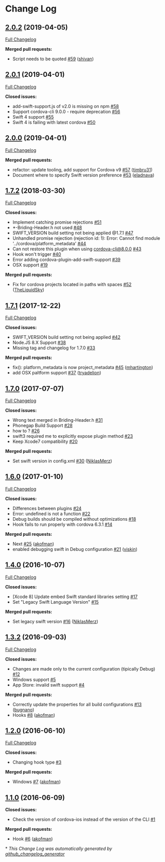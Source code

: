 # Change Log

## [2.0.2](https://github.com/akofman/cordova-plugin-add-swift-support/tree/2.0.2) (2019-04-05)

[Full Changelog](https://github.com/akofman/cordova-plugin-add-swift-support/compare/2.0.1...2.0.2)

**Merged pull requests:**

- Script needs to be quoted [\#59](https://github.com/akofman/cordova-plugin-add-swift-support/pull/59) ([shivan](https://github.com/shivan))

## [2.0.1](https://github.com/akofman/cordova-plugin-add-swift-support/tree/2.0.1) (2019-04-01)

[Full Changelog](https://github.com/akofman/cordova-plugin-add-swift-support/compare/2.0.0...2.0.1)

**Closed issues:**

- add-swift-support.js of v2.0 is missing on npm [\#58](https://github.com/akofman/cordova-plugin-add-swift-support/issues/58)
- Support cordova-cli 9.0.0 - require deprecation [\#56](https://github.com/akofman/cordova-plugin-add-swift-support/issues/56)
- Swift 4 support [\#55](https://github.com/akofman/cordova-plugin-add-swift-support/issues/55)
- Swift 4 is failing with latest cordova [\#50](https://github.com/akofman/cordova-plugin-add-swift-support/issues/50)

## [2.0.0](https://github.com/akofman/cordova-plugin-add-swift-support/tree/2.0.0) (2019-04-01)

[Full Changelog](https://github.com/akofman/cordova-plugin-add-swift-support/compare/1.7.2...2.0.0)

**Merged pull requests:**

- refactor: update tooling, add support for Cordova v9 [\#57](https://github.com/akofman/cordova-plugin-add-swift-support/pull/57) ([timbru31](https://github.com/timbru31))
- Document where to specify Swift version preference [\#53](https://github.com/akofman/cordova-plugin-add-swift-support/pull/53) ([eladnava](https://github.com/eladnava))

## [1.7.2](https://github.com/akofman/cordova-plugin-add-swift-support/tree/1.7.2) (2018-03-30)

[Full Changelog](https://github.com/akofman/cordova-plugin-add-swift-support/compare/1.7.1...1.7.2)

**Closed issues:**

- Implement catching promise rejections [\#51](https://github.com/akofman/cordova-plugin-add-swift-support/issues/51)
- \*-Briding-Header.h not used [\#48](https://github.com/akofman/cordova-plugin-add-swift-support/issues/48)
- SWIFT_VERSION build setting not being applied @1.7.1 [\#47](https://github.com/akofman/cordova-plugin-add-swift-support/issues/47)
- Unhandled promise rejection \(rejection id: 1\): Error: Cannot find module '../cordova/platform_metadata' [\#44](https://github.com/akofman/cordova-plugin-add-swift-support/issues/44)
- Can not restore this plugin when using cordova-cli@8.0.0 [\#43](https://github.com/akofman/cordova-plugin-add-swift-support/issues/43)
- Hook won't trigger [\#40](https://github.com/akofman/cordova-plugin-add-swift-support/issues/40)
- Error adding cordova-plugin-add-swift-support [\#39](https://github.com/akofman/cordova-plugin-add-swift-support/issues/39)
- OSX support [\#19](https://github.com/akofman/cordova-plugin-add-swift-support/issues/19)

**Merged pull requests:**

- Fix for cordova projects located in paths with spaces [\#52](https://github.com/akofman/cordova-plugin-add-swift-support/pull/52) ([TheLiquidSky](https://github.com/TheLiquidSky))

## [1.7.1](https://github.com/akofman/cordova-plugin-add-swift-support/tree/1.7.1) (2017-12-22)

[Full Changelog](https://github.com/akofman/cordova-plugin-add-swift-support/compare/1.7.0...1.7.1)

**Closed issues:**

- SWIFT_VERSION build setting not being applied [\#42](https://github.com/akofman/cordova-plugin-add-swift-support/issues/42)
- Node.JS 8.X Support [\#38](https://github.com/akofman/cordova-plugin-add-swift-support/issues/38)
- Missing tag and changelog for 1.7.0 [\#33](https://github.com/akofman/cordova-plugin-add-swift-support/issues/33)

**Merged pull requests:**

- fix\(\): platform_metadata is now project_metadata [\#45](https://github.com/akofman/cordova-plugin-add-swift-support/pull/45) ([mhartington](https://github.com/mhartington))
- add OSX paltform support [\#37](https://github.com/akofman/cordova-plugin-add-swift-support/pull/37) ([tryadelion](https://github.com/tryadelion))

## [1.7.0](https://github.com/akofman/cordova-plugin-add-swift-support/tree/1.7.0) (2017-07-07)

[Full Changelog](https://github.com/akofman/cordova-plugin-add-swift-support/compare/1.6.0...1.7.0)

**Closed issues:**

- Wrong text merged in Briding-Header.h [\#31](https://github.com/akofman/cordova-plugin-add-swift-support/issues/31)
- Phonegap Build Support [\#28](https://github.com/akofman/cordova-plugin-add-swift-support/issues/28)
- how to ? [\#26](https://github.com/akofman/cordova-plugin-add-swift-support/issues/26)
- swift3 required me to explicitly expose plugin method [\#23](https://github.com/akofman/cordova-plugin-add-swift-support/issues/23)
- Keep Xcode7 compatibility [\#20](https://github.com/akofman/cordova-plugin-add-swift-support/issues/20)

**Merged pull requests:**

- Set swift version in config.xml [\#30](https://github.com/akofman/cordova-plugin-add-swift-support/pull/30) ([NiklasMerz](https://github.com/NiklasMerz))

## [1.6.0](https://github.com/akofman/cordova-plugin-add-swift-support/tree/1.6.0) (2017-01-10)

[Full Changelog](https://github.com/akofman/cordova-plugin-add-swift-support/compare/1.4.0...1.6.0)

**Closed issues:**

- Differences between plugins [\#24](https://github.com/akofman/cordova-plugin-add-swift-support/issues/24)
- Error: undefined is not a function [\#22](https://github.com/akofman/cordova-plugin-add-swift-support/issues/22)
- Debug builds should be compiled without optimizations [\#18](https://github.com/akofman/cordova-plugin-add-swift-support/issues/18)
- Hook fails to run properly with cordova 6.3.1 [\#14](https://github.com/akofman/cordova-plugin-add-swift-support/issues/14)

**Merged pull requests:**

- Next [\#25](https://github.com/akofman/cordova-plugin-add-swift-support/pull/25) ([akofman](https://github.com/akofman))
- enabled debugging swift in Debug configuration [\#21](https://github.com/akofman/cordova-plugin-add-swift-support/pull/21) ([viskin](https://github.com/viskin))

## [1.4.0](https://github.com/akofman/cordova-plugin-add-swift-support/tree/1.4.0) (2016-10-07)

[Full Changelog](https://github.com/akofman/cordova-plugin-add-swift-support/compare/1.3.2...1.4.0)

**Closed issues:**

- \[Xcode 8\] Update embed Swift standard libraries setting [\#17](https://github.com/akofman/cordova-plugin-add-swift-support/issues/17)
- Set "Legacy Swift Language Version" [\#15](https://github.com/akofman/cordova-plugin-add-swift-support/issues/15)

**Merged pull requests:**

- Set legacy swift version [\#16](https://github.com/akofman/cordova-plugin-add-swift-support/pull/16) ([NiklasMerz](https://github.com/NiklasMerz))

## [1.3.2](https://github.com/akofman/cordova-plugin-add-swift-support/tree/1.3.2) (2016-09-03)

[Full Changelog](https://github.com/akofman/cordova-plugin-add-swift-support/compare/1.2.0...1.3.2)

**Closed issues:**

- Changes are made only to the current configuration \(tipically Debug\) [\#12](https://github.com/akofman/cordova-plugin-add-swift-support/issues/12)
- Windows support [\#5](https://github.com/akofman/cordova-plugin-add-swift-support/issues/5)
- App Store: invalid swift support [\#4](https://github.com/akofman/cordova-plugin-add-swift-support/issues/4)

**Merged pull requests:**

- Correctly update the properties for all build configurations [\#13](https://github.com/akofman/cordova-plugin-add-swift-support/pull/13) ([bugnano](https://github.com/bugnano))
- Hooks [\#8](https://github.com/akofman/cordova-plugin-add-swift-support/pull/8) ([akofman](https://github.com/akofman))

## [1.2.0](https://github.com/akofman/cordova-plugin-add-swift-support/tree/1.2.0) (2016-06-10)

[Full Changelog](https://github.com/akofman/cordova-plugin-add-swift-support/compare/1.1.0...1.2.0)

**Closed issues:**

- Changing hook type [\#3](https://github.com/akofman/cordova-plugin-add-swift-support/issues/3)

**Merged pull requests:**

- Windows [\#7](https://github.com/akofman/cordova-plugin-add-swift-support/pull/7) ([akofman](https://github.com/akofman))

## [1.1.0](https://github.com/akofman/cordova-plugin-add-swift-support/tree/1.1.0) (2016-06-09)

**Closed issues:**

- Check the version of cordova-ios instead of the version of the CLI [\#1](https://github.com/akofman/cordova-plugin-add-swift-support/issues/1)

**Merged pull requests:**

- Hook [\#6](https://github.com/akofman/cordova-plugin-add-swift-support/pull/6) ([akofman](https://github.com/akofman))

\* _This Change Log was automatically generated by [github_changelog_generator](https://github.com/skywinder/Github-Changelog-Generator)_
